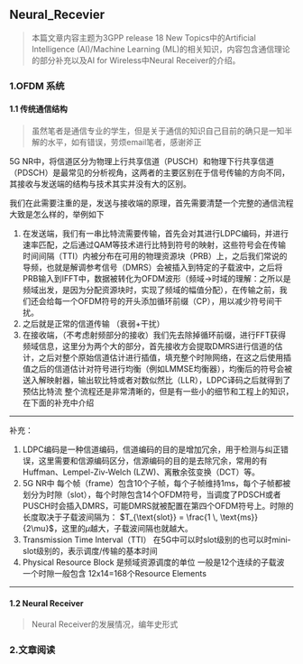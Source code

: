 ## Neural_Recevier 

> 本篇文章内容主题为3GPP release 18 New Topics中的Artificial Intelligence (AI)/Machine Learning (ML)的相关知识，内容包含通信理论的部分补充以及AI for Wireless中Neural Receiver的介绍。

### 1.OFDM 系统

#### 1.1 传统通信结构
> 虽然笔者是通信专业的学生，但是关于通信的知识自己目前的确只是一知半解的水平，如有错误，劳烦email笔者，感谢斧正

5G NR中，将信道区分为物理上行共享信道（PUSCH）和物理下行共享信道（PDSCH）是最常见的分析视角，这两者的主要区别在于信号传输的方向不同，其接收与发送端的结构与技术其实并没有大的区别。

我们在此需要注重的是，发送与接收端的原理，首先需要清楚一个完整的通信流程大致是怎么样的，举例如下

1. 在发送端，我们有一串比特流需要传输，首先会对其进行LDPC编码，并进行速率匹配，之后通过QAM等技术进行比特到符号的映射，这些符号会在传输时间间隔（TTI）内被分布在可用的物理资源块（PRB）上，之后我们常说的导频，也就是解调参考信号（DMRS）会被插入到特定的子载波中，之后将PRB输入到IFFT中，数据被转化为OFDM波形（频域->时域的理解：之所以是频域出发，是因为分配资源块时，实现了频域的幅值分配），在传输之前，我们还会给每一个OFDM符号的开头添加循环前缀（CP），用以减少符号间干扰。
2. 之后就是正常的信道传输 （衰弱+干扰）
3. 在接收端，（不考虑射频部分的接收）我们先去除掉循环前缀，进行FFT获得频域信息，这里分为两个大的部分，首先接收方会提取DMRS进行信道的估计，之后对整个原始信道估计进行插值，填充整个时隙网络，在这之后使用插值之后的信道估计对符号进行均衡（例如LMMSE均衡器），均衡后的符号会被送入解映射器，输出软比特或者对数似然比（LLR），LDPC译码之后就得到了预估比特流
整个流程还是非常清晰的，但是有一些小的细节和工程上的知识，在下面的补充中介绍


---
补充：
1. LDPC编码是一种信道编码，信道编码的目的是增加冗余，用于检测与纠正错误，这里需要和信源编码区分，信源编码的目的是去除冗余，常用的有Huffman、Lempel-Ziv-Welch (LZW)、离散余弦变换（DCT）等。
2. 5G NR中 每个帧（frame）包含10个子帧，每个子帧维持1ms，每个子帧都被划分为时隙（slot），每个时隙包含14个OFDM符号，当调度了PDSCH或者PUSCH时会插入DMRS，可能DMRS就被配置在第四个OFDM符号上。时隙的长度取决于子载波间隔为： $T_{\text{slot}} = \frac{1 \, \text{ms}}{2\mu}$，这里的$\mu$越大，子载波间隔也就越大。
3. Transmission Time Interval（TTI） 在5G中可以时slot级别的也可以时mini-slot级别的，表示调度/传输的基本时间
4. Physical Resource Block 是频域资源调度的单位 一般是12个连续的子载波 一个时隙一般包含 12x14=168个Resource Elements
---

#### 1.2 Neural Receiver
> Neural Receiver的发展情况，编年史形式



### 2.文章阅读

